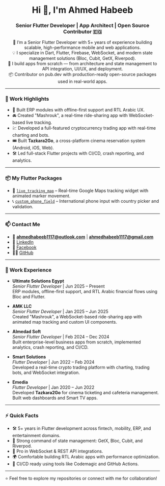<h1 align="center">Hi 👋, I'm Ahmed Habeeb</h1>
<h3 align="center">Senior Flutter Developer | App Architect | Open Source Contributor 🇪🇬</h3>

<p align="center">
  🚀 I’m a Senior Flutter Developer with 5+ years of experience building scalable, high-performance mobile and web applications.<br/>
  💡 I specialize in Dart, Flutter, Firebase, WebSocket, and modern state management solutions (Bloc, Cubit, GetX, Riverpod).<br/>
  🧱 I build apps from scratch — from architecture and state management to API integration, UI/UX, and deployment.<br/>
  📦 Contributor on pub.dev with production-ready open-source packages used in real-world apps.
</p>

---

### 💼 Work Highlights

- 🧾 Built ERP modules with offline-first support and RTL Arabic UX.
- 🚘 Created "Mashrouk", a real-time ride-sharing app with WebSocket-based live tracking.
- 💹 Developed a full-featured cryptocurrency trading app with real-time charting and bots.
- 🎟️ Built **Tazkara2Go**, a cross-platform cinema reservation system (Android, iOS, Web).
- 🛠️ Led full-stack Flutter projects with CI/CD, crash reporting, and analytics.

---
### 📦 My Flutter Packages

- 📍 [`live_tracking_map`](https://pub.dev/packages/live_tracking_map) – Real-time Google Maps tracking widget with animated marker movement.
- 📞 [`custom_phone_field`](https://pub.dev/packages/custom_phone_field) – International phone input with country picker and validation.

---

### 📫 Contact Me

- 📧 **ahmedhabeeb1117@outlook.com** | **ahmedhabeeb1117@gmail.com**
- 💼 [LinkedIn](https://linkedin.com/in/ahmedhabeeb1117)
- 📘 [Facebook](https://fb.com/ahmedhabeeb1117)
- 🧑‍💻 [GitHub](https://github.com/ahmed-habeeb)

---

### 🏢 Work Experience

- **Ultimate Solutions Egypt**  
  *Senior Flutter Developer* | Jun 2025 – Present  
  ERP modules, offline-first support, and RTL Arabic financial flows using Bloc and Flutter.

- **AMK LLC**  
  *Senior Flutter Developer* | Jan 2025 – Jun 2025  
  Created "Mashrouk", a WebSocket-based ride-sharing app with animated map tracking and custom UI components.

- **Almedad Soft**  
  *Senior Flutter Developer* | Feb 2024 – Dec 2024  
  Built enterprise-level business apps from scratch, implemented analytics, crash reporting, and CI/CD.

- **Smart Solutions**  
  *Flutter Developer* | Jun 2022 – Feb 2024  
  Developed a real-time crypto trading platform with charting, trading bots, and WebSocket integration.

- **Emedia**  
  *Flutter Developer* | Jan 2020 – Jun 2022  
  Developed **Tazkara2Go** for cinema ticketing and cafeteria management. Built web dashboards and Smart TV apps.

---



### ⚡ Quick Facts

- 🛠️ 5+ years in Flutter development across fintech, mobility, ERP, and entertainment domains.
- 🧠 Strong command of state management: GetX, Bloc, Cubit, and Riverpod.
- 🔌 Pro in WebSocket & REST API integrations.
- 🌍 Comfortable building RTL Arabic apps with performance optimization.
- 🚀 CI/CD ready using tools like Codemagic and GitHub Actions.

---

⭐ Feel free to explore my repositories or connect with me for collaboration!
